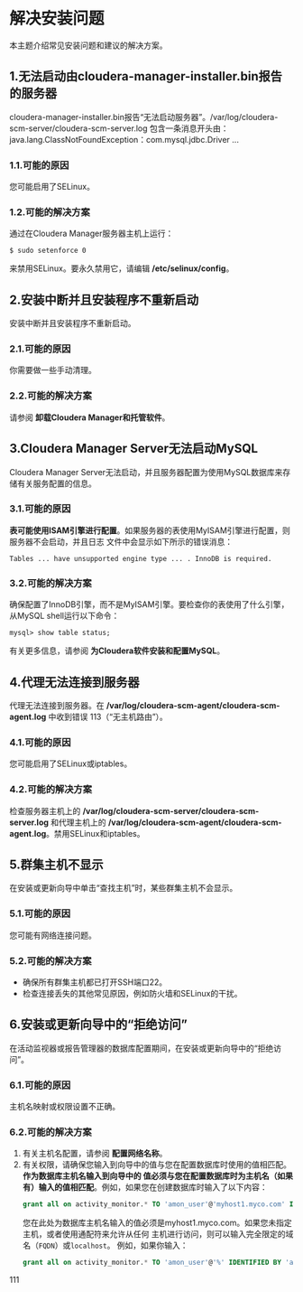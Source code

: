 解决安装问题
================================================================================
本主题介绍常见安装问题和建议的解决方案。

## 1.无法启动由cloudera-manager-installer.bin报告的服务器
cloudera-manager-installer.bin报告“无法启动服务器”。/var/log/cloudera-scm-server/cloudera-scm-server.log
包含一条消息开头由：java.lang.ClassNotFoundException：com.mysql.jdbc.Driver ...

### 1.1.可能的原因
您可能启用了SELinux。

### 1.2.可能的解决方案
通过在Cloudera Manager服务器主机上运行：
```shell
$ sudo setenforce 0
```
来禁用SELinux。要永久禁用它，请编辑 **/etc/selinux/config**。

## 2.安装中断并且安装程序不重新启动
安装中断并且安装程序不重新启动。

### 2.1.可能的原因
你需要做一些手动清理。

### 2.2.可能的解决方案
请参阅 **卸载Cloudera Manager和托管软件**。

## 3.Cloudera Manager Server无法启动MySQL
Cloudera Manager Server无法启动，并且服务器配置为使用MySQL数据库来存储有关服务配置的信息。

### 3.1.可能的原因
**表可能使用ISAM引擎进行配置**。如果服务器的表使用MyISAM引擎进行配置，则服务器不会启动，并且日志
文件中会显示如下所示的错误消息：
```
Tables ... have unsupported engine type ... . InnoDB is required.
```

### 3.2.可能的解决方案
确保配置了InnoDB引擎，而不是MyISAM引擎。要检查你的表使用了什么引擎，从MySQL shell运行以下命令：
```shell
mysql> show table status;
```
有关更多信息，请参阅 **为Cloudera软件安装和配置MySQL**。

## 4.代理无法连接到服务器
代理无法连接到服务器。在 **/var/log/cloudera-scm-agent/cloudera-scm-agent.log** 中收到错误
113（“无主机路由”）。

### 4.1.可能的原因
您可能启用了SELinux或iptables。

### 4.2.可能的解决方案
检查服务器主机上的 **/var/log/cloudera-scm-server/cloudera-scm-server.log** 和代理主机上的
**/var/log/cloudera-scm-agent/cloudera-scm-agent.log**。禁用SELinux和iptables。

## 5.群集主机不显示
在安装或更新向导中单击“查找主机”时，某些群集主机不会显示。

### 5.1.可能的原因
您可能有网络连接问题。

### 5.2.可能的解决方案
+ 确保所有群集主机都已打开SSH端口22。
+ 检查连接丢失的其他常见原因，例如防火墙和SELinux的干扰。

## 6.安装或更新向导中的“拒绝访问”
在活动监视器或报告管理器的数据库配置期间，在安装或更新向导中的“拒绝访问”。

### 6.1.可能的原因
主机名映射或权限设置不正确。

### 6.2.可能的解决方案
1. 有关主机名配置，请参阅 **配置网络名称**。
2. 有关权限，请确保您输入到向导中的值与您在配置数据库时使用的值相匹配。**作为数据库主机名输入到向导中的
值必须与您在配置数据库时为主机名（如果有）输入的值相匹配**。例如，如果您在创建数据库时输入了以下内容：
    ```sql
    grant all on activity_monitor.* TO 'amon_user'@'myhost1.myco.com' IDENTIFIED BY 'amon_password';
    ```
   您在此处为数据库主机名输入的值必须是myhost1.myco.com。如果您未指定主机，或者使用通配符来允许从任何
   主机进行访问，则可以输入完全限定的域名（`FQDN`）或`localhost`。 例如，如果你输入：
    ```sql
    grant all on activity_monitor.* TO 'amon_user'@'%' IDENTIFIED BY 'amon_password';
    ```





































111
